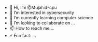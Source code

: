 - 👋 Hi, I’m @Mujahid-cpu
- 👀 I’m interested in cybersecurity
- 🌱 I’m currently learning computer science
- 💞️ I’m looking to collaborate on ...
- 📫 How to reach me ...
- ⚡ Fun fact: ...

<!---
Mujahid-cpu/Mujahid-cpu is a ✨ special ✨ repository because its `README.md` (this file) appears on your GitHub profile.
You can click the Preview link to take a look at your changes.
--->
